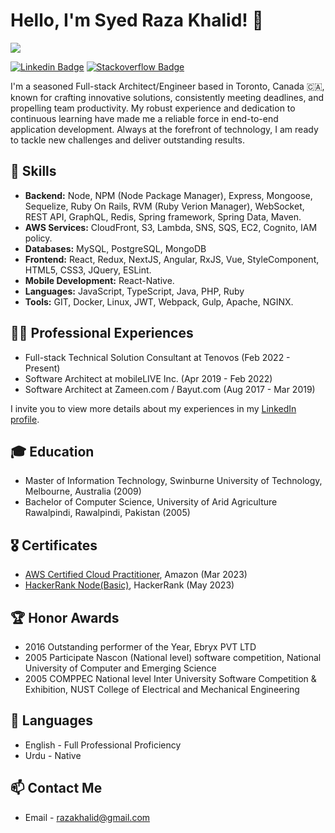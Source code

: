 # Hello, I'm Syed Raza Khalid! 👋
![](https://komarev.com/ghpvc/?username=SyedRaza)

[![Linkedin Badge](https://img.shields.io/badge/-SyedRaza-blue?style=flat-square&logo=Linkedin&logoColor=white&link=https://www.linkedin.com/in/syed-raza-k-83aa8118/)](https://www.linkedin.com/in/syed-raza-k-83aa8118/)
[![Stackoverflow Badge](https://img.shields.io/badge/-SyedRaza-red?style=flat-square&logo=Stackoverflow&logoColor=white&link=https://stackoverflow.com/users/617374/syed-raza?tab=profile/)](https://stackoverflow.com/users/617374/syed-raza?tab=profile)

I'm a seasoned Full-stack Architect/Engineer based in Toronto, Canada 🇨🇦, known for crafting innovative solutions, consistently meeting deadlines, and propelling team productivity. My robust experience and dedication to continuous learning have made me a reliable force in end-to-end application development. Always at the forefront of technology, I am ready to tackle new challenges and deliver outstanding results.

## 🚀 Skills
- **Backend:** Node, NPM (Node Package Manager), Express, Mongoose, Sequelize, Ruby On Rails, RVM (Ruby Verion Manager), WebSocket, REST API, GraphQL, Redis, Spring framework, Spring Data, Maven.
- **AWS Services:** CloudFront, S3, Lambda, SNS, SQS, EC2, Cognito, IAM policy.
- **Databases:** MySQL, PostgreSQL, MongoDB
- **Frontend:** React, Redux, NextJS, Angular, RxJS, Vue, StyleComponent, HTML5, CSS3, JQuery, ESLint.
- **Mobile Development:** React-Native.
- **Languages:** JavaScript, TypeScript, Java, PHP, Ruby 
- **Tools:** GIT, Docker, Linux, JWT, Webpack, Gulp, Apache, NGINX.

## 👨‍💼 Professional Experiences
- Full-stack Technical Solution Consultant at Tenovos (Feb 2022 - Present)
- Software Architect at mobileLIVE Inc. (Apr 2019 - Feb 2022)
- Software Architect at Zameen.com / Bayut.com (Aug 2017 - Mar 2019)

I invite you to view more details about my experiences in my [LinkedIn profile](https://www.linkedin.com/in/syed-raza-k-83aa8118/).

## 🎓 Education
- Master of Information Technology, Swinburne University of Technology, Melbourne, Australia (2009)
- Bachelor of Computer Science, University of Arid Agriculture Rawalpindi, Rawalpindi, Pakistan (2005)

## 🎖 Certificates
- [AWS Certified Cloud Practitioner](https://www.credly.com/badges/772c1c7f-37d1-4c31-9795-5c56789337bc/), Amazon (Mar 2023)
- [HackerRank Node(Basic)](https://www.hackerrank.com/certificates/c75bdeb2674b), HackerRank (May 2023)

## 🏆 Honor Awards
- 2016 Outstanding performer of the Year, Ebryx PVT LTD
- 2005 Participate Nascon (National level) software competition, National University of Computer and Emerging Science 
- 2005 COMPPEC National level Inter University Software Competition & Exhibition, NUST College of Electrical and Mechanical Engineering

## 💬 Languages
- English - Full Professional Proficiency
- Urdu - Native

## 📫 Contact Me
- Email - [razakhalid@gmail.com](mailto:razakhalid@gmail.com)


<!--
**SyedRaza/SyedRaza** is a ✨ _special_ ✨ repository because its `README.md` (this file) appears on your GitHub profile.

Here are some ideas to get you started:

- 🔭 I’m currently working on ...
- 🌱 I’m currently learning ...
- 👯 I’m looking to collaborate on ...
- 🤔 I’m looking for help with ...
- 💬 Ask me about ...
- 📫 How to reach me: ...
- 😄 Pronouns: ...
- ⚡ Fun fact: ...
-->

